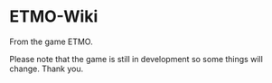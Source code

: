 # ETMO-Wiki
From the game ETMO.

Please note that the game is still in development so some things will change. Thank you.
